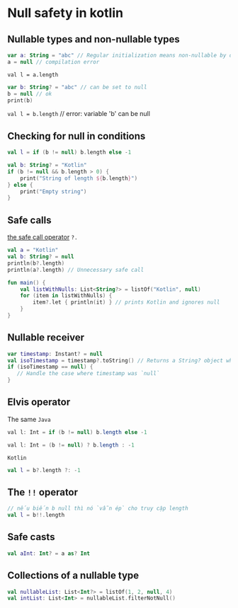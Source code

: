 
# Null safety in kotlin


## Nullable types and non-nullable types

```kotlin
var a: String = "abc" // Regular initialization means non-nullable by default
a = null // compilation error
```
`val l = a.length`

```kotlin
var b: String? = "abc" // can be set to null
b = null // ok
print(b)
```

`val l = b.length` // error: variable 'b' can be null

## Checking for null in conditions
```kotlin
val l = if (b != null) b.length else -1
```

```kotlin
val b: String? = "Kotlin"
if (b != null && b.length > 0) {
    print("String of length ${b.length}")
} else {
    print("Empty string")
}
```

## Safe calls

[the safe call operator]() `?.`

```kotlin
val a = "Kotlin"
val b: String? = null
println(b?.length)
println(a?.length) // Unnecessary safe call
```

```kotlin
fun main() {
    val listWithNulls: List<String?> = listOf("Kotlin", null)
    for (item in listWithNulls) {
        item?.let { println(it) } // prints Kotlin and ignores null
    }
}
```

## Nullable receiver

```kotlin
var timestamp: Instant? = null
val isoTimestamp = timestamp?.toString() // Returns a String? object which is `null`
if (isoTimestamp == null) {
   // Handle the case where timestamp was `null`
}
```

## Elvis operator

The same `Java`
```java
val l: Int = if (b != null) b.length else -1

val l: Int = (b != null) ? b.length : -1
```


`Kotlin`
```kotlin
val l = b?.length ?: -1
```

## The `!!` operator

```kotlin
// nếu biến b null thì nó `vẫn ép` cho truy cập length
val l = b!!.length
```

## Safe casts

```kotlin
val aInt: Int? = a as? Int
```

## Collections of a nullable type
```kotlin
val nullableList: List<Int?> = listOf(1, 2, null, 4)
val intList: List<Int> = nullableList.filterNotNull()
```

